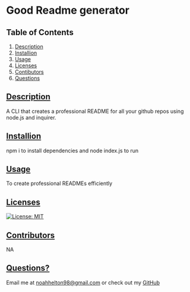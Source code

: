 
  # Good Readme generator 

  ## Table of Contents 

  1. [Description](https://github.com/noahhelton98/READMEGenerator#Description)
  2. [Installion](https://github.com/noahhelton98/READMEGenerator#Installion)
  3. [Usage](https://github.com/noahhelton98/READMEGenerator#Usage)
  4. [Licenses](https://github.com/noahhelton98/READMEGenerator#Licenses)
  5. [Contibutors](https://github.com/noahhelton98/READMEGenerator#Contibutors)
  6. [Questions](https://github.com/noahhelton98/READMEGenerator#Questions)
  
  ## [Description](#Description)
  A CLI that creates a professional README for all your github repos using node.js and inquirer.

  ## [Installion](#Installion)
  npm i to install dependencies and node index.js to run 

  ## [Usage](#Usage)
  To create professional READMEs efficiently

  ## [Licenses](#Licenses)
  [![License: MIT](https://img.shields.io/badge/License-MIT-yellow.svg)](https://opensource.org/licenses/MIT)

  ## [Contributors](#Contributors)
  NA 

  ## [Questions?](#Questions)
  Email me at noahhelton98@gmail.com or check out my [GitHub](https://github.com/noahhelton98)
